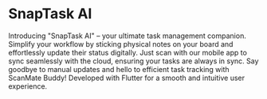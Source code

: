 # SnapTask AI
Introducing "SnapTask AI" – your ultimate task management companion. Simplify your workflow by sticking physical notes on your board and effortlessly update their status digitally. Just scan with our mobile app to sync seamlessly with the cloud, ensuring your tasks are always in sync. Say goodbye to manual updates and hello to efficient task tracking with ScanMate Buddy! Developed with Flutter for a smooth and intuitive user experience.
